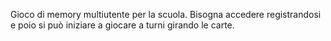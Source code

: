 Gioco di memory multiutente per la scuola. Bisogna accedere registrandosi e poio si può iniziare a giocare a turni girando le carte.
